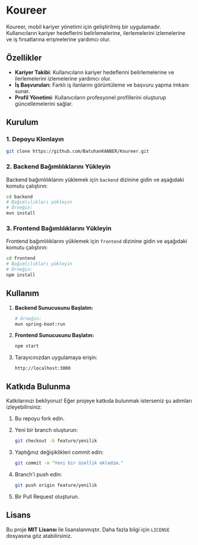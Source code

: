 # Koureer

Koureer, mobil kariyer yönetimi için geliştirilmiş bir uygulamadır. Kullanıcıların kariyer hedeflerini belirlemelerine, ilerlemelerini izlemelerine ve iş fırsatlarına erişmelerine yardımcı olur.

## Özellikler

- **Kariyer Takibi**: Kullanıcıların kariyer hedeflerini belirlemelerine ve ilerlemelerini izlemelerine yardımcı olur.
- **İş Başvuruları**: Farklı iş ilanlarını görüntüleme ve başvuru yapma imkanı sunar.
- **Profil Yönetimi**: Kullanıcıların profesyonel profillerini oluşturup güncellemelerini sağlar.

## Kurulum

### 1. Depoyu Klonlayın

```bash
git clone https://github.com/BatuhanKANBER/Koureer.git
```

### 2. Backend Bağımlılıklarını Yükleyin

Backend bağımlılıklarını yüklemek için `backend` dizinine gidin ve aşağıdaki komutu çalıştırın:

```bash
cd backend
# Bağımlılıkları yükleyin
# Örneğin:
mvn install
```

### 3. Frontend Bağımlılıklarını Yükleyin

Frontend bağımlılıklarını yüklemek için `frontend` dizinine gidin ve aşağıdaki komutu çalıştırın:

```bash
cd frontend
# Bağımlılıkları yükleyin
# Örneğin:
npm install
```

## Kullanım

1. **Backend Sunucusunu Başlatın:**

   ```bash
   # Örneğin:
   mvn spring-boot:run
   ```

2. **Frontend Sunucusunu Başlatın:**

   ```bash
   npm start
   ```

3. Tarayıcınızdan uygulamaya erişin:

   ```
   http://localhost:3000
   ```

## Katkıda Bulunma

Katkılarınızı bekliyoruz! Eğer projeye katkıda bulunmak isterseniz şu adımları izleyebilirsiniz:

1. Bu repoyu fork edin.
2. Yeni bir branch oluşturun:

   ```bash
   git checkout -b feature/yenilik
   ```

3. Yaptığınız değişiklikleri commit edin:

   ```bash
   git commit -m "Yeni bir özellik ekledim."
   ```

4. Branch'i push edin:

   ```bash
   git push origin feature/yenilik
   ```

5. Bir Pull Request oluşturun.

## Lisans

Bu proje **MIT Lisansı** ile lisanslanmıştır. Daha fazla bilgi için `LICENSE` dosyasına göz atabilirsiniz.
